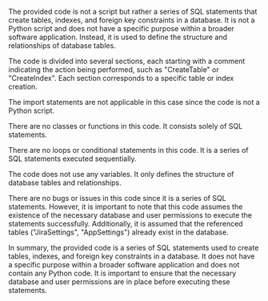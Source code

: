 The provided code is not a script but rather a series of SQL statements that create tables, indexes, and foreign key constraints in a database. It is not a Python script and does not have a specific purpose within a broader software application. Instead, it is used to define the structure and relationships of database tables.

The code is divided into several sections, each starting with a comment indicating the action being performed, such as "CreateTable" or "CreateIndex". Each section corresponds to a specific table or index creation.

The import statements are not applicable in this case since the code is not a Python script.

There are no classes or functions in this code. It consists solely of SQL statements.

There are no loops or conditional statements in this code. It is a series of SQL statements executed sequentially.

The code does not use any variables. It only defines the structure of database tables and relationships.

There are no bugs or issues in this code since it is a series of SQL statements. However, it is important to note that this code assumes the existence of the necessary database and user permissions to execute the statements successfully. Additionally, it is assumed that the referenced tables ("JiraSettings", "AppSettings") already exist in the database.

In summary, the provided code is a series of SQL statements used to create tables, indexes, and foreign key constraints in a database. It does not have a specific purpose within a broader software application and does not contain any Python code. It is important to ensure that the necessary database and user permissions are in place before executing these statements.